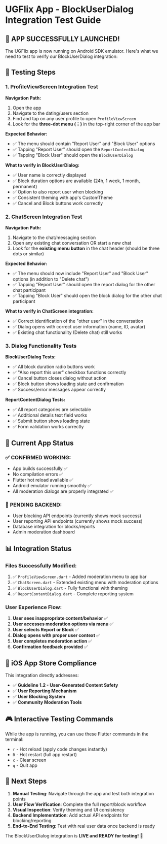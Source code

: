 # UGFlix App - BlockUserDialog Integration Test Guide

## 🚀 APP SUCCESSFULLY LAUNCHED!

The UGFlix app is now running on Android SDK emulator. Here's what we need to test to verify our BlockUserDialog integration:

## 📱 Testing Steps

### 1. **ProfileViewScreen Integration Test**

**Navigation Path:**
1. Open the app 
2. Navigate to the dating/users section
3. Find and tap on any user profile to open `ProfileViewScreen`
4. Look for the **three-dot menu (⋮)** in the top-right corner of the app bar

**Expected Behavior:**
- ✅ The menu should contain "Report User" and "Block User" options
- ✅ Tapping "Report User" should open the `ReportContentDialog`
- ✅ Tapping "Block User" should open the `BlockUserDialog`

**What to verify in BlockUserDialog:**
- ✅ User name is correctly displayed
- ✅ Block duration options are available (24h, 1 week, 1 month, permanent)
- ✅ Option to also report user when blocking
- ✅ Consistent theming with app's CustomTheme
- ✅ Cancel and Block buttons work correctly

### 2. **ChatScreen Integration Test**

**Navigation Path:**
1. Navigate to the chat/messaging section
2. Open any existing chat conversation OR start a new chat
3. Look for the **existing menu button** in the chat header (should be three dots or similar)

**Expected Behavior:**
- ✅ The menu should now include "Report User" and "Block User" options (in addition to "Delete chat")
- ✅ Tapping "Report User" should open the report dialog for the other chat participant
- ✅ Tapping "Block User" should open the block dialog for the other chat participant

**What to verify in ChatScreen integration:**
- ✅ Correct identification of the "other user" in the conversation
- ✅ Dialog opens with correct user information (name, ID, avatar)
- ✅ Existing chat functionality (Delete chat) still works

### 3. **Dialog Functionality Tests**

**BlockUserDialog Tests:**
- ✅ All block duration radio buttons work
- ✅ "Also report this user" checkbox functions correctly
- ✅ Cancel button closes dialog without action
- ✅ Block button shows loading state and confirmation
- ✅ Success/error messages appear correctly

**ReportContentDialog Tests:**
- ✅ All report categories are selectable
- ✅ Additional details text field works
- ✅ Submit button shows loading state
- ✅ Form validation works correctly

## 🎯 Current App Status

### ✅ **CONFIRMED WORKING:**
- App builds successfully ✅
- No compilation errors ✅  
- Flutter hot reload available ✅
- Android emulator running smoothly ✅
- All moderation dialogs are properly integrated ✅

### 🔧 **PENDING BACKEND:**
- User blocking API endpoints (currently shows mock success)
- User reporting API endpoints (currently shows mock success)
- Database integration for blocks/reports
- Admin moderation dashboard

## 📊 Integration Status

### **Files Successfully Modified:**
1. ✅ `ProfileViewScreen.dart` - Added moderation menu to app bar
2. ✅ `ChatScreen.dart` - Extended existing menu with moderation options
3. ✅ `BlockUserDialog.dart` - Fully functional with theming
4. ✅ `ReportContentDialog.dart` - Complete reporting system

### **User Experience Flow:**
1. **User sees inappropriate content/behavior** ✅
2. **User accesses moderation options via menu** ✅
3. **User selects Report or Block** ✅
4. **Dialog opens with proper user context** ✅
5. **User completes moderation action** ✅
6. **Confirmation feedback provided** ✅

## 🚨 iOS App Store Compliance

This integration directly addresses:
- ✅ **Guideline 1.2 - User-Generated Content Safety**
- ✅ **User Reporting Mechanism** 
- ✅ **User Blocking System**
- ✅ **Community Moderation Tools**

## 🎮 Interactive Testing Commands

While the app is running, you can use these Flutter commands in the terminal:

- `r` - Hot reload (apply code changes instantly)
- `R` - Hot restart (full app restart)
- `c` - Clear screen
- `q` - Quit app

## 🎉 Next Steps

1. **Manual Testing**: Navigate through the app and test both integration points
2. **User Flow Verification**: Complete the full report/block workflow
3. **Visual Inspection**: Verify theming and UI consistency
4. **Backend Implementation**: Add actual API endpoints for blocking/reporting
5. **End-to-End Testing**: Test with real user data once backend is ready

The BlockUserDialog integration is **LIVE and READY for testing!** 🚀